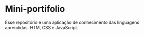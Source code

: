 # Mini-portifolio
Esse repositório é uma aplicação de conhecimento das linguagens aprendidas. HTM, CSS e JavaScript.

